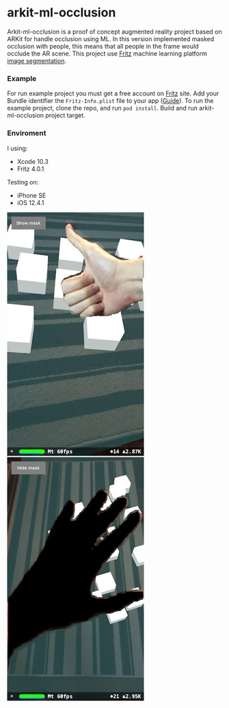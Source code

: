 # arkit-ml-occlusion
Arkit-ml-occlusion is a proof of concept augmented reality project based on ARKit for handle occlusion using ML.
In this version implemented masked occlusion with people, this means that all people in the frame would occlude the AR scene.
This project use [Fritz](https://www.fritz.ai/)  machine learning platform [image segmentation](https://docs.fritz.ai/develop/vision/image-segmentation/ios.html).

### Example
For run example project you must get a free account on [Fritz](https://www.fritz.ai/) site. Add your Bundle identifier the `Fritz-Info.plist` file to your app ([Guide](https://docs.fritz.ai/quickstart.html#ios)).
To run the example project, clone the repo, and run `pod install`.
Build and run arkit-ml-occlusion project target.

### Enviroment
I using:
- Xcode 10.3
- Fritz 4.0.1

Testing on:
- iPhone SE
- iOS 12.4.1

![screenshot1](https://github.com/AlexanderKub/arkit-ml-occlusion/raw/master/screenshots/screenshot01.jpeg)
![screenshot2](https://github.com/AlexanderKub/arkit-ml-occlusion/raw/master/screenshots/screenshot02.jpeg)

